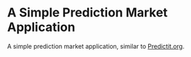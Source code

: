 # A Simple Prediction Market Application

A simple prediction market application, similar to [Predictit.org](https://www.predictit.org/).
